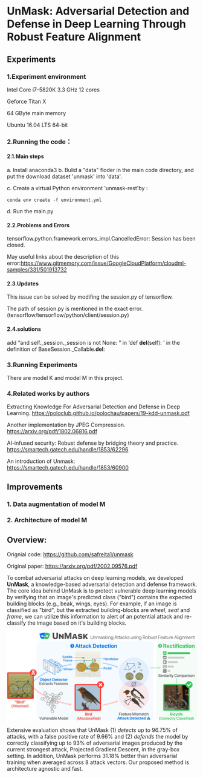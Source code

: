 # UnMask: Adversarial Detection and Defense in Deep Learning Through Robust Feature Alignment

## Experiments
### 1.Experiment environment
Intel Core i7-5820K 3.3 GHz 12 cores

Geforce Titan X

64 GByte main memory

Ubuntu 16.04 LTS 64-bit
### 2.Running the code：
#### 2.1.Main steps
a. Install anaconda3
b. Bulid a "data" floder in the main code directory, and put the download dataset 'unmask' into 'data'.

c. Create a virtual Python environment 'unmask-rest'by :
```
conda env create -f environment.yml
```
d. Run the main.py
#### 2.2.Problems and Errors
tensorflow.python.framework.errors_impl.CancelledError: Session has been closed.

May useful links about the description of this error:https://www.gitmemory.com/issue/GoogleCloudPlatform/cloudml-samples/331/501913732

#### 2.3.Updates
This issue can be solved by modifing the session.py of tensorflow.

The path of session.py is mentioned in the exact error.(tensorflow/tensorflow/python/client/session.py)

#### 2.4.solutions
add “and self._session._session is not None: ” in ‘def __del__(self): ’ in the definition of BaseSession._Callable.__del__:



### 3.Running Experiments
There are model K and model M in this project.
### 4.Related works by authors

Extracting Knowledge For Adversarial Detection and Defense in Deep Learning.
https://poloclub.github.io/polochau/papers/19-kdd-unmask.pdf

Another implementation by JPEG Compression.
https://arxiv.org/pdf/1802.06816.pdf

AI-infused security: Robust defense by bridging theory and practice.
https://smartech.gatech.edu/handle/1853/62296

An introduction of Unmask:
https://smartech.gatech.edu/handle/1853/60900

## Improvements
### 1. Data augmentation of model M
### 2. Architecture of model M





## Overview:
Orignial code: https://github.com/safreita1/unmask

Original paper: https://arxiv.org/pdf/2002.09576.pdf

To combat adversarial attacks on deep learning models, we developed **UnMask**, 
a knowledge-based adversarial detection and defense framework. 
The core idea behind UnMask is to protect vulnerable deep learning models by verifying that an image's 
predicted class ("bird") contains the expected building blocks (e.g., beak, wings, eyes). 
For example, if an image is classified as "bird", but the extracted building-blocks are 
*wheel*, *seat* and *frame*, we can utilize this information to alert of an potential attack 
and re-classify the image based on it's building blocks. 

![UnMask Framework](images/unmask.jpg)

Extensive evaluation shows that UnMask (1) *detects* up to 96.75% of attacks, with a false positive rate 
of 9.66% and (2) *defends* the model by correctly classifying up to 93% of adversarial images 
produced by the current strongest attack, Projected Gradient Descent, in the gray-box setting.
In addition, UnMask performs 31.18% better than adversarial training when averaged across 
8 attack vectors. Our proposed method is architecture agnostic and fast.

